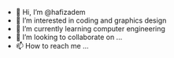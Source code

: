 - 👋 Hi, I’m @hafizadem
- 👀 I’m interested in coding and graphics design 
- 🌱 I’m currently learning computer engineering 
- 💞️ I’m looking to collaborate on ...
- 📫 How to reach me ...

<!---
hafizadem/hafizadem is a ✨ special ✨ repository because its `README.md` (this file) appears on your GitHub profile.
You can click the Preview link to take a look at your changes.
--->
